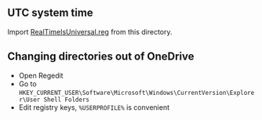 
## UTC system time

Import [RealTimeIsUniversal.reg](RealTimeIsUniversal.reg) from this directory.

## Changing directories out of OneDrive
- Open Regedit
- Go to `HKEY_CURRENT_USER\Software\Microsoft\Windows\CurrentVersion\Explorer\User Shell Folders`
- Edit registry keys, `%USERPROFILE%` is convenient
